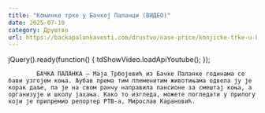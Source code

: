 ```yaml
---
title: "Коњичке трке у Бачкој Паланци (ВИДЕО)"
date: 2025-07-10
category: Друштво
url: https://backapalankavesti.com/drustvo/nase-price/konjicke-trke-u-backoj-palanci-video/
---
```


jQuery().ready(function() {
                            tdShowVideo.loadApiYoutube(); 
                        });
                        
                    
            БАЧКА ПАЛАНКА – Маја Трбојевић из Бачке Паланке годинама се бави узгојем коња. Љубав према тим племенитим животињама одвела ју је корак даље, па је на свом ранчу направила пансионе за смештај коња, а организује и школу јахања. Како то изгледа, можете погледати у прилогу који је припремио репортер РТВ-а, Мирослав Карановић.
